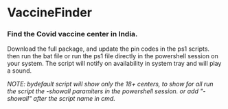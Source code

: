 # VaccineFinder

### Find the Covid vaccine center in India.

Download the full package, and update the pin codes in the ps1 scripts. then run the bat file or run the ps1 file directly in the powershell session on your system.
The script will notify on availability in system tray and will play a sound.

*NOTE: bydefault script will show only the 18+ centers, to show for all run the script the -showall paramiters in the powershell session. or add "-showall" after the script name in cmd.*
